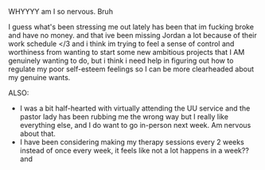 WHYYYY am I so nervous. Bruh

I guess what's been stressing me out lately has been that im fucking broke and have no money. and that ive been missing Jordan a lot because of their work schedule </3 and i think im trying to feel a sense of control and worthiness from wanting to start some new ambitious projects that I AM genuinely wanting to do, but i think i need help in figuring out how to regulate my poor self-esteem feelings so I can be more clearheaded about my genuine wants.

ALSO:
- I was a bit half-hearted with virtually attending the UU service and the pastor lady has been rubbing me the wrong way but I really like everything else, and I do want to go in-person next week. Am nervous about that.
- I have been considering making my therapy sessions every 2 weeks instead of once every week, it feels like not a lot happens in a week?? and 